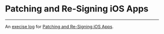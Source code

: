 # Patching and Re-Signing iOS Apps

--------

An [execise log](./patching-and-re-signing-ios-apps.md) for [Patching and Re-Signing iOS Apps](http://www.vantagepoint.sg/blog/85-patching-and-re-signing-ios-apps).
